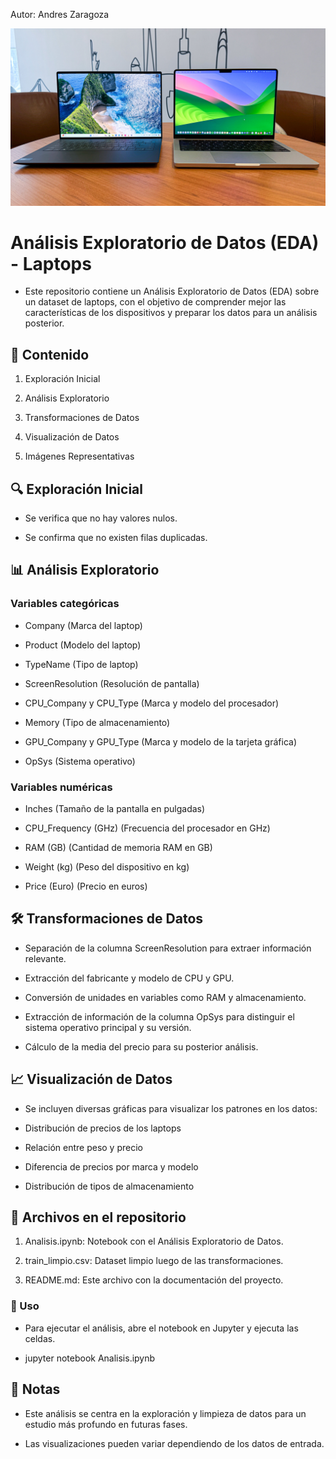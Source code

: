 Autor: Andres Zaragoza

![](./image/dell-xps-14-vs-apple-macbook-pro-14-cnnu-cover.jpg)
# Análisis Exploratorio de Datos (EDA) - Laptops

- Este repositorio contiene un Análisis Exploratorio de Datos (EDA) sobre un dataset de laptops, con el objetivo de comprender mejor las características de los dispositivos y preparar los datos para un análisis posterior.

## 📌 **Contenido**

1. Exploración Inicial

2. Análisis Exploratorio

3. Transformaciones de Datos

4. Visualización de Datos

5. Imágenes Representativas

## 🔍 **Exploración Inicial**

- Se verifica que no hay valores nulos.

- Se confirma que no existen filas duplicadas.

## 📊 **Análisis Exploratorio**

### Variables categóricas

- Company (Marca del laptop)

- Product (Modelo del laptop)

- TypeName (Tipo de laptop)

- ScreenResolution (Resolución de pantalla)

- CPU_Company y CPU_Type (Marca y modelo del procesador)

- Memory (Tipo de almacenamiento)

- GPU_Company y GPU_Type (Marca y modelo de la tarjeta gráfica)

- OpSys (Sistema operativo)

### Variables numéricas

- Inches (Tamaño de la pantalla en pulgadas)

- CPU_Frequency (GHz) (Frecuencia del procesador en GHz)

- RAM (GB) (Cantidad de memoria RAM en GB)

- Weight (kg) (Peso del dispositivo en kg)

- Price (Euro) (Precio en euros)

## 🛠  **Transformaciones de Datos**

- Separación de la columna ScreenResolution para extraer información relevante.

- Extracción del fabricante y modelo de CPU y GPU.

- Conversión de unidades en variables como RAM y almacenamiento.

- Extracción de información de la columna OpSys para distinguir el sistema operativo principal y su versión.

- Cálculo de la media del precio para su posterior análisis.

## 📈 **Visualización de Datos**

- Se incluyen diversas gráficas para visualizar los patrones en los datos:

- Distribución de precios de los laptops

- Relación entre peso y precio

- Diferencia de precios por marca y modelo

- Distribución de tipos de almacenamiento

## 📂 Archivos en el repositorio

1. Analisis.ipynb: Notebook con el Análisis Exploratorio de Datos.

2. train_limpio.csv: Dataset limpio luego de las transformaciones.

3. README.md: Este archivo con la documentación del proyecto.

### 🚀 Uso

- Para ejecutar el análisis, abre el notebook en Jupyter y ejecuta las celdas.

- jupyter notebook Analisis.ipynb
## 📌 Notas

- Este análisis se centra en la exploración y limpieza de datos para un estudio más profundo en futuras fases.

- Las visualizaciones pueden variar dependiendo de los datos de entrada.